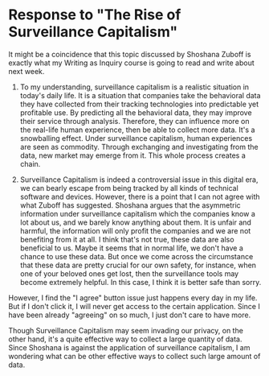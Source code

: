 # Response to "The Rise of Surveillance Capitalism"

It might be a coincidence that this topic discussed by Shoshana Zuboff is exactly what my Writing as Inquiry course is going to read and write about next week.

1. To my understanding, surveillance capitalism is a realistic situation in today's daily life.
It is a situation that companies take the behavioral data they have collected from their tracking technologies into predictable yet profitable use. By predicting all the behavioral data, they may improve their service through analysis. Therefore, they can influence more on the real-life human experience, then be able to collect more data. It's a snowballing effect.
Under surveillance capitalism, human experiences are seen as commodity. Through exchanging and investigating from the data, new market may emerge from it. This whole process creates a chain.

2. Surveillance Capitalism is indeed a controversial issue in this digital era, we can bearly escape from being tracked by all kinds of technical software and devices. However, there is a point that I can not agree with what Zuboff has suggested.
Shoshana argues that the asymmetric information under surveillance capitalism which the companies know a lot about us, and we barely know anything about them. It is unfair and harmful, the information will only profit the companies and we are not benefiting from it at all. I think that's not true, these data are also beneficial to us. Maybe it seems that in normal life, we don't have a chance to use these data. But once we come across the circumstance that these data are pretty crucial for our own safety, for instance, when one of your beloved ones get lost, then the surveillance tools may become extremely helpful. In this case, I think it is better safe than sorry.

  However, I find the "I agree" button issue just happens every day in my life. But if I don't click it, I will never get access to the certain application. Since I have been already "agreeing" on so much, I just don't care to have more.

  Though Surveillance Capitalism may seem invading our privacy, on the other hand, it's a quite effective way to collect a large quantity of data. Since Shoshana is against the application of surveillance capitalism, I am wondering what can be other effective ways to collect such large amount of data.
